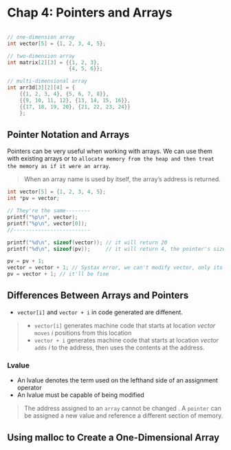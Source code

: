 # Chap 4: Pointers and Arrays
```c

// one-dimension array
int vector[5] = {1, 2, 3, 4, 5};

// two-dimension array
int matrix[2][3] = {{1, 2, 3},
                    {4, 5, 6}};

// multi-dimensional array
int arr3d[3][2][4] = {
    {{1, 2, 3, 4}, {5, 6, 7, 8}},
    {{9, 10, 11, 12}, {13, 14, 15, 16}},
    {{17, 18, 19, 20}, {21, 22, 23, 24}}
    };

```

## Pointer Notation and Arrays
Pointers can be very useful when working with arrays. We can use them with existing arrays or to `allocate memory from the heap and then treat the memory as if it were an array`.
> When an array name is used by itself, the array’s address is returned.
```c
int vector[5] = {1, 2, 3, 4, 5};
int *pv = vector;

// They're the same--------
printf("%p\n", vector);
printf("%p\n", vector[0]);
//-------------------------

printf("%d\n", sizeof(vector)); // it will return 20
printf("%d\n", sizeof(pv));     // it will return 4, the pointer's size

pv = pv + 1;
vector = vector + 1; // Systax error, we can't modify vector, only its contents
pv = vector + 1; // it'll be fine

```
## Differences Between Arrays and Pointers
* `vector[i]` and `vector + i` in code generated are diffenent.
> * `vector[i]` generates machine code that starts at location *vector* `moves` *i* positions from this location
> * `vector + i` generates machine code that starts at location *vector* `adds` *i* to the address, then uses the contents at the address.
### Lvalue
* An lvalue denotes the term used on the lefthand side of an assignment operator
* An lvalue must be capable of being modified

> The address assigned to an `array` cannot be changed . 
> A `pointer` can be assigned a new value and reference a different section of memory.

## Using malloc to Create a One-Dimensional Array

